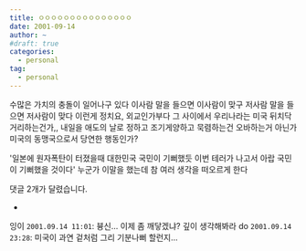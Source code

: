 ```yaml
---
title: ㅇㅇㅇㅇㅇㅇㅇㅇㅇㅇㅇㅇㅇㅇㅇ
date: 2001-09-14
author: ~
#draft: true
categories:
  - personal
tag:
  - personal
---
```




수많은 가치의 충돌이 일어나구 있다
이사람 말을 들으면 이사람이 맞구
저사람 말을 들으면 저사람이 맞다
이런게 정치요, 외교인가부다
그 사이에서 우리나라는 미국 뒤치닥거리하는건가,,
내일을 애도의 날로 정하고 조기게양하고 묵렴하는건 오바하는거 아닌가
미국의 동맹국으로서 당연한 행동인가?

'일본에 원자폭탄이 터졌을때 대한민국 국민이 기뻐했듯
이번 테러가 나고서 아랍 국민이 기뻐했을 것이다'
누군가 이말을 했는데 참 여러 생각을 떠오르게 한다


 댓글  2개가 달렸습니다.

- 
 잉이 `2001.09.14 11:01`: 
븅신... 이제 좀 깨닿겠냐? 깊이 생각해봐라
 do `2001.09.14 23:28`: 
미국이 과연 겉처럼 그리 기분나뻐 할런지...




